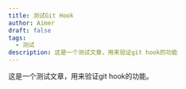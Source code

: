 ```yaml
---
title: 测试Git Hook
author: Aimer
draft: false
tags:
  - 测试
description: 这是一个测试文章，用来验证git hook的功能
---
```


这是一个测试文章，用来验证git hook的功能。 